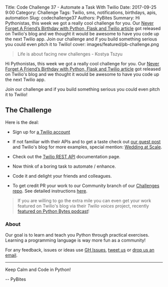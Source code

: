 Title: Code Challenge 37 - Automate a Task With Twilio
Date: 2017-09-25 9:00
Category: Challenge
Tags: Twilio, sms, notifications, birthdays, apis, automation
Slug: codechallenge37
Authors: PyBites
Summary: Hi Pythonistas, this week we got a really cool challenge for you. Our [Never Forget A Friend’s Birthday with Python, Flask and Twilio article](https://www.twilio.com/blog/2017/09/never-forget-friends-birthday-python-flask-twilio.html) got released on Twilio's blog and we thought it would be awesome to have you code up the next Twilio app. Join our challenge and if you build something serious you could even pitch it to Twilio! 
cover: images/featured/pb-challenge.png

> Life is about facing new challenges - Kostya Tszyu

Hi Pythonistas, this week we got a really cool challenge for you. Our [Never Forget A Friend’s Birthday with Python, Flask and Twilio article](https://www.twilio.com/blog/2017/09/never-forget-friends-birthday-python-flask-twilio.html) got released on Twilio's blog and we thought it would be awesome to have you code up the next Twilio app. 

Join our challenge and if you build something serious you could even pitch it to Twilio! 

## The Challenge

Here is the deal:

* Sign up for [a Twilio account](https://www.twilio.com/try-twilio) 

* If not familiar with their APIs and to get a taste check out [our guest post](https://www.twilio.com/blog/2017/09/never-forget-friends-birthday-python-flask-twilio.html) and Twilio's blog for more examples, special mention: [Wedding at Scale](https://www.twilio.com/blog/2017/04/wedding-at-scale-how-i-used-twilio-python-and-google-to-automate-my-wedding.html).

* Check out the [Twilio REST API](https://www.twilio.com/docs/api/rest) documentation page.

* Now think of a boring task to automate / enhance.

* Code it and delight your friends and colleagues.

* To get credit PR your work to our Community branch of our [Challenges repo](https://github.com/pybites/challenges). See detailed instructions [here](https://github.com/pybites/challenges/blob/master/INSTALL.md). 

> If you are willing to go the extra mile you can even get your work featured on Twilio's blog via their *Twilio voices* project, recently [featured on Python Bytes podcast](https://pythonbytes.fm/episodes/transcript/38/hacking-classic-nintendo-games-with-python)!

### About 

Our goal is to learn and teach you Python through practical exercises. Learning a programming language is way more fun as a community!

For any feedback, issues or ideas use [GH Issues](https://github.com/pybites/challenges/issues), [tweet us](https://twitter.com/pybites) or [drop us an email](mailto:pybitesblog@gmail.com). 

---

Keep Calm and Code in Python!

-- PyBites
